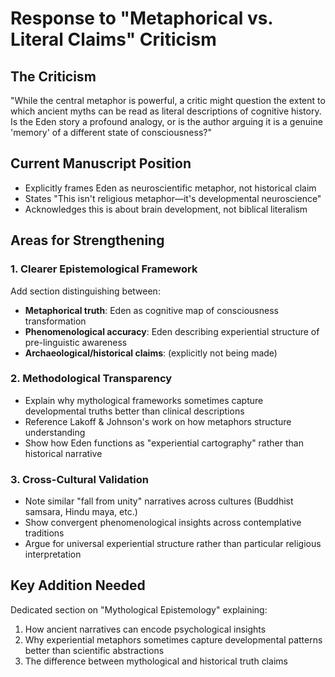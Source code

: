 # Response to "Metaphorical vs. Literal Claims" Criticism

## The Criticism
"While the central metaphor is powerful, a critic might question the extent to which ancient myths can be read as literal descriptions of cognitive history. Is the Eden story a profound analogy, or is the author arguing it is a genuine 'memory' of a different state of consciousness?"

## Current Manuscript Position
- Explicitly frames Eden as neuroscientific metaphor, not historical claim
- States "This isn't religious metaphor—it's developmental neuroscience"
- Acknowledges this is about brain development, not biblical literalism

## Areas for Strengthening

### 1. Clearer Epistemological Framework
Add section distinguishing between:
- **Metaphorical truth**: Eden as cognitive map of consciousness transformation
- **Phenomenological accuracy**: Eden describing experiential structure of pre-linguistic awareness
- **Archaeological/historical claims**: (explicitly not being made)

### 2. Methodological Transparency
- Explain why mythological frameworks sometimes capture developmental truths better than clinical descriptions
- Reference Lakoff & Johnson's work on how metaphors structure understanding
- Show how Eden functions as "experiential cartography" rather than historical narrative

### 3. Cross-Cultural Validation
- Note similar "fall from unity" narratives across cultures (Buddhist samsara, Hindu maya, etc.)
- Show convergent phenomenological insights across contemplative traditions
- Argue for universal experiential structure rather than particular religious interpretation

## Key Addition Needed
Dedicated section on "Mythological Epistemology" explaining:
1. How ancient narratives can encode psychological insights
2. Why experiential metaphors sometimes capture developmental patterns better than scientific abstractions
3. The difference between mythological and historical truth claims
